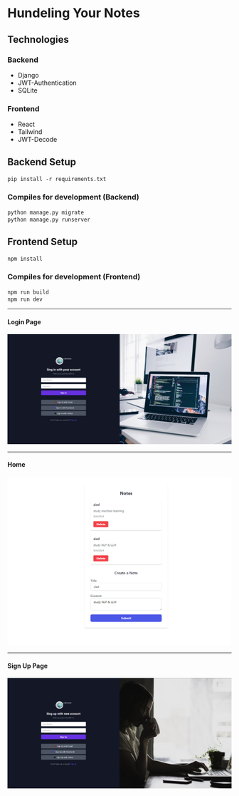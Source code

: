 # Hundeling Your Notes

## Technologies

### Backend
<ul>
  <li>Django</li>
  <li>JWT-Authentication</li>
  <li>SQLite</li>
</ul>

### Frontend
<ul>
  <li>React</li>
  <li>Tailwind</li>
  <li>JWT-Decode</li>
</ul>

## Backend Setup 
```
pip install -r requirements.txt
```

### Compiles for development (Backend)
```
python manage.py migrate
python manage.py runserver
```

## Frontend Setup 
```
npm install
```

### Compiles for development (Frontend)
```
npm run build
npm run dev
```

<hr>

#### Login Page

<img src="signin.png">

<hr>

#### Home

<img src="home.png">

<hr>

#### Sign Up Page

<img src="signup.png">

